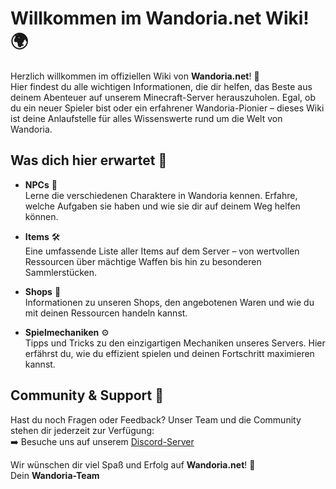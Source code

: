 # Willkommen im Wandoria.net Wiki! 🌍

Herzlich willkommen im offiziellen Wiki von **Wandoria.net**! 🎉  
Hier findest du alle wichtigen Informationen, die dir helfen, das Beste aus deinem Abenteuer auf unserem Minecraft-Server herauszuholen. Egal, ob du ein neuer Spieler bist oder ein erfahrener Wandoria-Pionier – dieses Wiki ist deine Anlaufstelle für alles Wissenswerte rund um die Welt von Wandoria.


## Was dich hier erwartet 📖

- **NPCs** 🤖  
  Lerne die verschiedenen Charaktere in Wandoria kennen. Erfahre, welche Aufgaben sie haben und wie sie dir auf deinem Weg helfen können.

- **Items** 🛠️  
  Eine umfassende Liste aller Items auf dem Server – von wertvollen Ressourcen über mächtige Waffen bis hin zu besonderen Sammlerstücken.

- **Shops** 🛒  
  Informationen zu unseren Shops, den angebotenen Waren und wie du mit deinen Ressourcen handeln kannst.

- **Spielmechaniken** ⚙️  
  Tipps und Tricks zu den einzigartigen Mechaniken unseres Servers. Hier erfährst du, wie du effizient spielen und deinen Fortschritt maximieren kannst.


## Community & Support 🤝

Hast du noch Fragen oder Feedback? Unser Team und die Community stehen dir jederzeit zur Verfügung:  
➡️ Besuche uns auf unserem [Discord-Server](https://dc.wandoria.net)

Wir wünschen dir viel Spaß und Erfolg auf **Wandoria.net**! 🌟  
Dein **Wandoria-Team**
